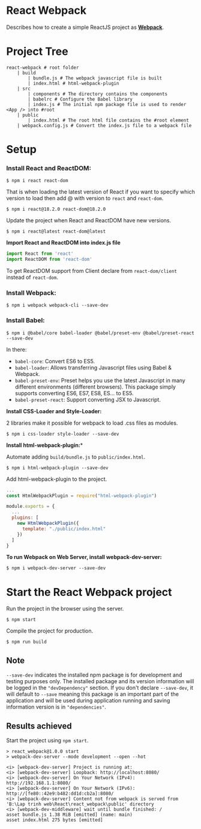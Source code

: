 # React Webpack
Describes how to create a simple ReactJS project as [**Webpack**](https://github.com/webpack/webpack).

# Project Tree
```
react-webpack # root folder
    | build
        | bundle.js # The webpack javascript file is built
        | index.html # html-webpack-plugin
    | src
        | components # The directory contains the components
        | babelrc # Configure the Babel library
        | index.js # The initial npm package file is used to render <App /> into #root
    | public
        | index.html # The root html file contains the #root element
    | webpack.config.js # Convert the index.js file to a webpack file
```

# Setup
### Install React and ReactDOM:
```
$ npm i react react-dom
```

That is when loading the latest version of React if you want to specify which version to load then add @ with version to `react` and `react-dom`.
```
$ npm i react@18.2.0 react-dom@18.2.0
```

Update the project when React and ReactDOM have new versions.
```
$ npm i react@latest react-dom@latest
```

**Import React and ReactDOM into index.js file**
```javascript
import React from 'react'
import ReactDOM from 'react-dom'
```

To get ReactDOM support from Client declare from `react-dom/client` instead of `react-dom`.

### Install Webpack:
```
$ npm i webpack webpack-cli --save-dev
```

### Install Babel:
```
$ npm i @babel/core babel-loader @babel/preset-env @babel/preset-react --save-dev
```

In there:
- `babel-core`: Convert ES6 to ES5.
- `babel-loader`: Allows transferring Javascript files using Babel & Webpack.
- `babel-preset-env`: Preset helps you use the latest Javascript in many different environments (different browsers). This package simply supports converting ES6, ES7, ES8, ES... to ES5.
- `babel-preset-react`: Support converting JSX to Javascript.

**Install CSS-Loader and Style-Loader:** 

2 libraries make it possible for webpack to load .css files as modules.
```
$ npm i css-loader style-loader --save-dev
```

**Install html-webpack-plugin:***

Automate adding `build/bundle.js` to `public/index.html`.
```
$ npm i html-webpack-plugin --save-dev
```

Add html-webpack-plugin to the project.
```javascript
...
const HtmlWebpackPlugin = require("html-webpack-plugin")

module.exports = {
  ...
  plugins: [
    new HtmlWebpackPlugin({
      template: "./public/index.html"
    })
  ]
}
```

**To run Webpack on Web Server, install webpack-dev-server:**
```
$ npm i webpack-dev-server --save-dev
```

# Start the React Webpack project
Run the project in the browser using the server.
```
$ npm start
```

Compile the project for production.
```
$ npm run build
```

## Note
`--save-dev` indicates the installed npm package is for development and testing purposes only. The installed package and its version information will be logged in the `"devDependency"` section. If you don't declare `--save-dev`, it will default to `--save` meaning this package is an important part of the application and will be used during application running and saving information version is in `"dependencies"`.

## Results achieved
Start the project using `npm start`.
```
> react_webpack@1.0.0 start
> webpack-dev-server --mode development --open --hot

<i> [webpack-dev-server] Project is running at:
<i> [webpack-dev-server] Loopback: http://localhost:8080/
<i> [webpack-dev-server] On Your Network (IPv4): http://192.168.1.1:8080/
<i> [webpack-dev-server] On Your Network (IPv6): http://[fe80::42e9:b482:dd1d:cb2a]:8080/
<i> [webpack-dev-server] Content not from webpack is served from 'B:\Lap trinh web\React\react_webpack\public' directory
<i> [webpack-dev-middleware] wait until bundle finished: /
asset bundle.js 1.38 MiB [emitted] (name: main)
asset index.html 275 bytes [emitted]
```
